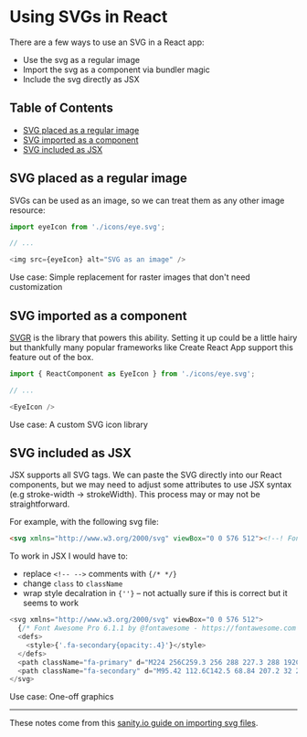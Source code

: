 # Using SVGs in React 

There are a few ways to use an SVG in a React app:

- Use the svg as a regular image
- Import the svg as a component via bundler magic
- Include the svg directly as JSX

## Table of Contents

<!-- toc -->

- [SVG placed as a regular image](#svg-placed-as-a-regular-image)
- [SVG imported as a component](#svg-imported-as-a-component)
- [SVG included as JSX](#svg-included-as-jsx)

<!-- tocstop -->

## SVG placed as a regular image 

SVGs can be used as an image, so we can treat them as any other image resource:

```Javascript
import eyeIcon from './icons/eye.svg';

// ...

<img src={eyeIcon} alt="SVG as an image" />
```

Use case: Simple replacement for raster images that don't need customization


## SVG imported as a component

[SVGR](https://github.com/gregberge/svgr) is the library that powers this ability. Setting it up could be a little hairy but thankfully many popular frameworks like Create React App support this feature out of the box.

```Javascript
import { ReactComponent as EyeIcon } from './icons/eye.svg';

// ...

<EyeIcon />
```

Use case: A custom SVG icon library


## SVG included as JSX 

JSX supports all SVG tags. We can paste the SVG directly into our React components, but we may need to adjust some attributes to use JSX syntax (e.g stroke-width -> strokeWidth). This process may or may not be straightforward.

For example, with the following svg file:

```html
<svg xmlns="http://www.w3.org/2000/svg" viewBox="0 0 576 512"><!--! Font Awesome Pro 6.1.1 by @fontawesome - https://fontawesome.com License - https://fontawesome.com/license (Commercial License) Copyright 2022 Fonticons, Inc. --><defs><style>.fa-secondary{opacity:.4}</style></defs><path class="fa-primary" d="M224 256C259.3 256 288 227.3 288 192C288 180.5 284.1 169.7 279.6 160.4C282.4 160.1 285.2 160 288 160C341 160 384 202.1 384 256C384 309 341 352 288 352C234.1 352 192 309 192 256C192 253.2 192.1 250.4 192.4 247.6C201.7 252.1 212.5 256 224 256z"/><path class="fa-secondary" d="M95.42 112.6C142.5 68.84 207.2 32 288 32C368.8 32 433.5 68.84 480.6 112.6C527.4 156 558.7 207.1 573.5 243.7C576.8 251.6 576.8 260.4 573.5 268.3C558.7 304 527.4 355.1 480.6 399.4C433.5 443.2 368.8 480 288 480C207.2 480 142.5 443.2 95.42 399.4C48.62 355.1 17.34 304 2.461 268.3C-.8205 260.4-.8205 251.6 2.461 243.7C17.34 207.1 48.62 156 95.42 112.6V112.6zM288 400C367.5 400 432 335.5 432 256C432 176.5 367.5 112 288 112C208.5 112 144 176.5 144 256C144 335.5 208.5 400 288 400z"/></svg>
```

To work in JSX I would have to:

- replace `<!-- -->` comments with `{/* */}`
- change `class` to `className`
- wrap style decalration in `{''}` – not actually sure if this is correct but it seems to work

```Javascript
<svg xmlns="http://www.w3.org/2000/svg" viewBox="0 0 576 512">
  {/* Font Awesome Pro 6.1.1 by @fontawesome - https://fontawesome.com License - https://fontawesome.com/license (Commercial License) Copyright 2022 Fonticons, Inc. */}
  <defs>
    <style>{'.fa-secondary{opacity:.4}'}</style>
  </defs>
  <path className="fa-primary" d="M224 256C259.3 256 288 227.3 288 192C288 180.5 284.1 169.7 279.6 160.4C282.4 160.1 285.2 160 288 160C341 160 384 202.1 384 256C384 309 341 352 288 352C234.1 352 192 309 192 256C192 253.2 192.1 250.4 192.4 247.6C201.7 252.1 212.5 256 224 256z"/>
  <path className="fa-secondary" d="M95.42 112.6C142.5 68.84 207.2 32 288 32C368.8 32 433.5 68.84 480.6 112.6C527.4 156 558.7 207.1 573.5 243.7C576.8 251.6 576.8 260.4 573.5 268.3C558.7 304 527.4 355.1 480.6 399.4C433.5 443.2 368.8 480 288 480C207.2 480 142.5 443.2 95.42 399.4C48.62 355.1 17.34 304 2.461 268.3C-.8205 260.4-.8205 251.6 2.461 243.7C17.34 207.1 48.62 156 95.42 112.6V112.6zM288 400C367.5 400 432 335.5 432 256C432 176.5 367.5 112 288 112C208.5 112 144 176.5 144 256C144 335.5 208.5 400 288 400z"/>
</svg>
```

Use case: One-off graphics

-----

These notes come from this [sanity.io guide on importing svg files](https://www.sanity.io/guides/import-svg-files-in-react).
